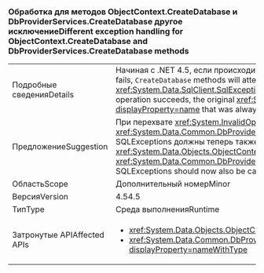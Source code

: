 ### <a name="different-exception-handling-for-objectcontextcreatedatabase-and-dbproviderservicescreatedatabase-methods"></a><span data-ttu-id="5bef6-101">Обработка для методов ObjectContext.CreateDatabase и DbProviderServices.CreateDatabase другое исключение</span><span class="sxs-lookup"><span data-stu-id="5bef6-101">Different exception handling for ObjectContext.CreateDatabase and DbProviderServices.CreateDatabase methods</span></span>

|   |   |
|---|---|
|<span data-ttu-id="5bef6-102">Подробные сведения</span><span class="sxs-lookup"><span data-stu-id="5bef6-102">Details</span></span>|<span data-ttu-id="5bef6-103">Начиная с .NET 4.5, если происходит сбой создания базы данных, методы <code>CreateDatabase</code> будут пытаться удалить пустую базу данных.</span><span class="sxs-lookup"><span data-stu-id="5bef6-103">Beginning in .NET 4.5, if database creation fails, <code>CreateDatabase</code> methods will attempt to drop the empty database.</span></span> <span data-ttu-id="5bef6-104">Если эта операция выполняется успешно, будет распространяться исходное исключение <xref:System.Data.SqlClient.SqlException?displayProperty=name> (вместо <xref:System.InvalidOperationException?displayProperty=name>, которое всегда создавалось в .NET 4.0).</span><span class="sxs-lookup"><span data-stu-id="5bef6-104">If that operation succeeds, the original <xref:System.Data.SqlClient.SqlException?displayProperty=name> will be propagated (instead of the <xref:System.InvalidOperationException?displayProperty=name> that was always thrown in .NET 4.0)</span></span>|
|<span data-ttu-id="5bef6-105">Предложение</span><span class="sxs-lookup"><span data-stu-id="5bef6-105">Suggestion</span></span>|<span data-ttu-id="5bef6-106">При перехвате <xref:System.InvalidOperationException?displayProperty=name> при выполнении <xref:System.Data.Objects.ObjectContext.CreateDatabase> или <xref:System.Data.Common.DbProviderServices.CreateDatabase(System.Data.Common.DbConnection,System.Nullable{System.Int32},System.Data.Metadata.Edm.StoreItemCollection)>, SQLExceptions должны теперь также перехватываться.</span><span class="sxs-lookup"><span data-stu-id="5bef6-106">When catching an <xref:System.InvalidOperationException?displayProperty=name> while executing <xref:System.Data.Objects.ObjectContext.CreateDatabase> or <xref:System.Data.Common.DbProviderServices.CreateDatabase(System.Data.Common.DbConnection,System.Nullable{System.Int32},System.Data.Metadata.Edm.StoreItemCollection)>, SQLExceptions should now also be caught.</span></span>|
|<span data-ttu-id="5bef6-107">Область</span><span class="sxs-lookup"><span data-stu-id="5bef6-107">Scope</span></span>|<span data-ttu-id="5bef6-108">Дополнительный номер</span><span class="sxs-lookup"><span data-stu-id="5bef6-108">Minor</span></span>|
|<span data-ttu-id="5bef6-109">Версия</span><span class="sxs-lookup"><span data-stu-id="5bef6-109">Version</span></span>|<span data-ttu-id="5bef6-110">4.5</span><span class="sxs-lookup"><span data-stu-id="5bef6-110">4.5</span></span>|
|<span data-ttu-id="5bef6-111">Тип</span><span class="sxs-lookup"><span data-stu-id="5bef6-111">Type</span></span>|<span data-ttu-id="5bef6-112">Среда выполнения</span><span class="sxs-lookup"><span data-stu-id="5bef6-112">Runtime</span></span>|
|<span data-ttu-id="5bef6-113">Затронутые API</span><span class="sxs-lookup"><span data-stu-id="5bef6-113">Affected APIs</span></span>|<ul><li><xref:System.Data.Objects.ObjectContext.CreateDatabase?displayProperty=nameWithType></li><li><xref:System.Data.Common.DbProviderServices.CreateDatabase(System.Data.Common.DbConnection,System.Nullable{System.Int32},System.Data.Metadata.Edm.StoreItemCollection)?displayProperty=nameWithType></li></ul>|

